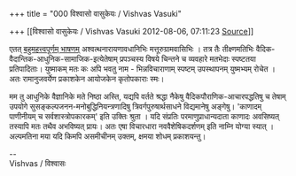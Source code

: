 +++
title = "000 विश्वासो वासुकेयः / Vishvas Vasuki"

+++
[[विश्वासो वासुकेयः / Vishvas Vasuki	2012-08-06, 07:11:23 [Source](https://groups.google.com/g/bvparishat/c/JlznVYo6Lrc)]]



एतत् [बहुमहत्त्वपूर्णम् भाषणम्](http://ihg.cdacb.in:8080/eSikshak/servlet/CourseMaterial.OpenMaterialLink?Path=../other/Courses/Course103/Module10/Topic49/Video%20Lectures/Part6_Social%20dimension,%20eligibility.jsp) अश्वत्थनारायणावधानिभिः मत्तूरुग्रामवासिभिः । तत्र तैः तीक्ष्णमतिभिः वैदिक-वैदान्तिक-आधुनिक-सामाजिक-इत्येतेषाम् प्रपञ्चस्य विषये चिन्तने च व्यवहारे मतभेदाः स्पष्टतया प्रतिपादिताः। युष्माकम् मतः कः अपि भवतु नाम - भिन्नविचाराणाम् स्पष्टम् उपस्थापनम् युष्मभ्यम् रोचेत । अतः रामानुजवर्येण प्रकाशकेन आयोजकेन कृतोपकाराः स्मः।  
  
मम तु आधुनिके वैज्ञानिके मते निष्ठा अस्ति, यद्यपि वर्तते श्रद्धा नैकेषु वैदिकपौराणिक-आचारपद्धतिषु च तेषाम् उपयोगे सुसङ्कल्पजनन-मनोबुद्धिनियन्त्रणादिषु त्रिवर्गपुरुषार्थसाधने विद्यमानेषु अङ्गेषु। 'काणादम् पाणीनीयम् च सर्वशास्त्रोपकारकम्' इति उक्तिः श्रुता । यदि संप्रतिः परमाणुप्राधान्यदाता काणादः अवसिष्यत् तस्यापि मतः तथैव अभविष्यत् प्रायः। अतः एषा विचारधारा नववैशेषिकदर्शणम् इति नाम्नि योग्या स्यात् । अल्पमतिना मया यदि किमपि असमीचीनम् उक्तम्, क्षमया शोधम् प्रकाशयन्तु।  
  
--  
Vishvas / विश्वासः

  

  

